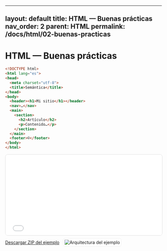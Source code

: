 
---
layout: default
title: HTML — Buenas prácticas
nav_order: 2
parent: HTML
permalink: /docs/html/02-buenas-practicas
---

# HTML — Buenas prácticas

```html
<!DOCTYPE html>
<html lang="es">
<head>
  <meta charset="utf-8">
  <title>Semántica</title>
</head>
<body>
  <header><h1>Mi sitio</h1></header>
  <nav>…</nav>
  <main>
    <section>
      <h2>Artículo</h2>
      <p>Contenido…</p>
    </section>
  </main>
  <footer>©</footer>
</body>
</html>
```
<iframe src="{{ '/assets/examples/html/06_semantica.html' | relative_url }}" width="100%" height="260" style="border:1px solid #ddd;border-radius:8px;"></iframe>
<div style="display:flex;align-items:center;gap:12px;margin:8px 0 16px;"><a class="btn" href="{{ '/assets/zips/06_semantica.zip' | relative_url }}">Descargar ZIP del ejemplo</a><img src="{{ '/assets/diagrams/06_semantica.svg' | relative_url }}" alt="Arquitectura del ejemplo" style="max-height:140px;border:1px solid #eee;padding:4px;border-radius:6px;background:#fff;"></div>
